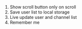1. Show scroll button only on scroll
2. Save user list to local storage
3. Live update user and channel list
4. Remember me
